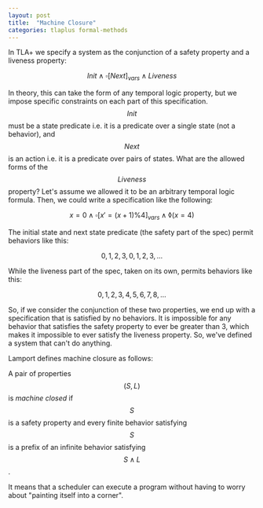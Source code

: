 ```yaml
---
layout: post
title:  "Machine Closure"
categories: tlaplus formal-methods
---
```


In TLA+ we specify a system as the conjunction of a safety property and a liveness property:

$$
Init \wedge \square [Next]_{vars} \wedge Liveness
$$

In theory, this can take the form of any temporal logic property, but we impose specific constraints on each part of this specification. $$Init$$ must be a state predicate i.e. it is a predicate over a single state (not a behavior), and $$Next$$ is an action i.e. it is a predicate over pairs of states. What are the allowed forms of the $$Liveness$$ property? Let's assume we allowed it to be an arbitrary temporal logic formula. Then, we could write a specification like the following:

$$
x=0 \wedge \square [x'= (x+1) \% 4]_{vars} \wedge \lozenge (x=4)
$$

The initial state and next state predicate (the safety part of the spec) permit behaviors like this:

$$
0,1,2,3,0,1,2,3,...
$$

While the liveness part of the spec, taken on its own, permits behaviors like this:

$$
0,1,2,3,4,5,6,7,8,...
$$

So, if we consider the conjunction of these two properties, we end up with a specification that is satisfied by no behaviors. It is impossible for any behavior that satisfies the safety property to ever be greater than 3, which makes it impossible to ever satisfy the liveness property. So, we've defined a system that can't do anything.

Lamport defines machine closure as follows:

A pair of properties $$(S, L)$$ is *machine closed* if $$S$$ is a safety property and every finite behavior satisfying $$S$$ is a prefix of an infinite behavior satisfying $$S \wedge L$$. 

It means that a scheduler can execute a program without having to worry about "painting itself into a corner".

